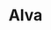 ---
title: Alva
intro: Create living prototypes with code components.
linkurl: http://www.meetalva.io
tags:
- React
logo: "alva.svg"
category: 
- Design-to-code
---